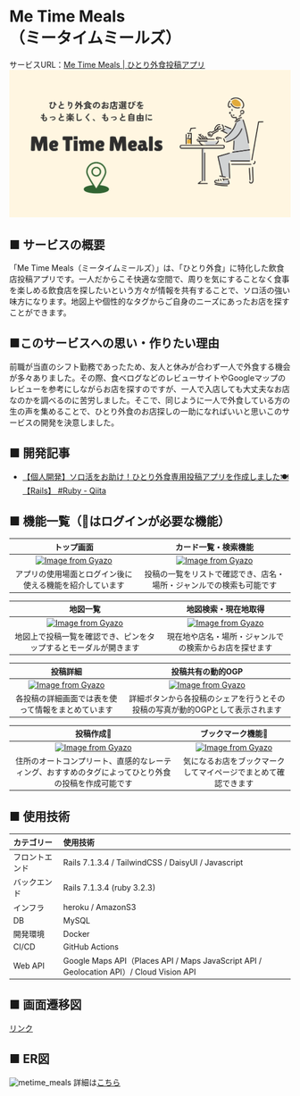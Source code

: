 # **Me Time Meals**（ミータイムミールズ）
サービスURL：[Me Time Meals | ひとり外食投稿アプリ](https://www.metime-meals.com/)
![alt text](app/assets/images/ogp.png)

## ■ サービスの概要
「Me Time Meals（ミータイムミールズ）」は、「ひとり外食」に特化した飲食店投稿アプリです。一人だからこそ快適な空間で、周りを気にすることなく食事を楽しめる飲食店を探したいという方々が情報を共有することで、ソロ活の強い味方になります。地図上や個性的なタグからご自身のニーズにあったお店を探すことができます。
## ■このサービスへの思い・作りたい理由
前職が当直のシフト勤務であったため、友人と休みが合わず一人で外食する機会が多々ありました。その際、食べログなどのレビューサイトやGoogleマップのレビューを参考にしながらお店を探すのですが、一人で入店しても大丈夫なお店なのかを調べるのに苦労しました。そこで、同じように一人で外食している方の生の声を集めることで、ひとり外食のお店探しの一助になればいいと思いこのサービスの開発を決意しました。

## ■ 開発記事
- [【個人開発】ソロ活をお助け！ひとり外食専用投稿アプリを作成しました🍽️【Rails】 #Ruby - Qiita](https://qiita.com/nakayama-bird/items/68906ce0b26796ea322c)

## ■ 機能一覧（🔑はログインが必要な機能）
|トップ画面 |カード一覧・検索機能|
|:--:|:--:|
|<a href="https://gyazo.com/e7d86e337092d2b4e857b1fdbafe1b64"><img src="https://i.gyazo.com/e7d86e337092d2b4e857b1fdbafe1b64.gif" alt="Image from Gyazo" width="280"/></a>|<a href="https://gyazo.com/778438deab8f2a6e04be565eb37f8a38"><img src="https://i.gyazo.com/778438deab8f2a6e04be565eb37f8a38.gif" alt="Image from Gyazo" width="278"/></a>|
|アプリの使用場面とログイン後に使える機能を紹介しています|投稿の一覧をリストで確認でき、店名・場所・ジャンルでの検索も可能です|

|地図一覧|地図検索・現在地取得|
|:--:|:--:|
|<a href="https://gyazo.com/0cb6bfd92b5778d9dbf4a8bdb566443c"><img src="https://i.gyazo.com/0cb6bfd92b5778d9dbf4a8bdb566443c.gif" alt="Image from Gyazo" width="276"/></a>|<a href="https://gyazo.com/5bf26dbcc401bdc666312702ea407a88"><img src="https://i.gyazo.com/5bf26dbcc401bdc666312702ea407a88.gif" alt="Image from Gyazo" width="280"/></a>|
|地図上で投稿一覧を確認でき、ピンをタップするとモーダルが開きます|現在地や店名・場所・ジャンルでの検索からお店を探せます|

|投稿詳細|投稿共有の動的OGP|
|:--:|:--:|
|<a href="https://gyazo.com/17a9a4cf2be63a13c98090194613ff21"><img src="https://i.gyazo.com/17a9a4cf2be63a13c98090194613ff21.gif" alt="Image from Gyazo" width="270" height="auto"/></a>|<a href="https://gyazo.com/b21be5cabb491d106510fd7f0408acbb"><img src="https://i.gyazo.com/b21be5cabb491d106510fd7f0408acbb.png" alt="Image from Gyazo" width="270" height="auto"/></a>|
|各投稿の詳細画面では表を使って情報をまとめています|詳細ボタンから各投稿のシェアを行うとその投稿の写真が動的OGPとして表示されます|

|投稿作成🔑|ブックマーク機能🔑|
|:--:|:--:|
|<a href="https://gyazo.com/3df4b956a17396fa7142aeb35b7aa947"><img src="https://i.gyazo.com/3df4b956a17396fa7142aeb35b7aa947.gif" alt="Image from Gyazo" width="270"/></a>|<a href="https://gyazo.com/dd6c57af2e9267129c869a6aea296d79"><img src="https://i.gyazo.com/dd6c57af2e9267129c869a6aea296d79.gif" alt="Image from Gyazo" width="270" height="auto"/></a>|
|住所のオートコンプリート、直感的なレーティング、おすすめのタグによってひとり外食の投稿を作成可能です|気になるお店をブックマークしてマイページでまとめて確認できます|

## ■ 使用技術
| カテゴリー | 使用技術 |
:----|:----
| フロントエンド | Rails 7.1.3.4 / TailwindCSS / DaisyUI / Javascript|
| バックエンド | Rails 7.1.3.4 (ruby 3.2.3)  |
| インフラ | heroku / AmazonS3 |
| DB | MySQL |
| 開発環境 | Docker |
| CI/CD |GitHub Actions|
| Web API | Google Maps API（Places API / Maps JavaScript API / Geolocation API）/ Cloud Vision API|

## ■ 画面遷移図
[リンク](https://www.figma.com/design/MjY3Xjh4caHqLA78iD3zfW/metime_meals_画面遷移図?node-id=0-1)

## ■ ER図
![metime_meals](https://github.com/user-attachments/assets/3974444e-68e3-4fe6-a07b-edc13fcca2ea)
詳細は[こちら](https://dbdiagram.io/d/metime_meals-66e3f2b56dde7f4149ffb45d)
